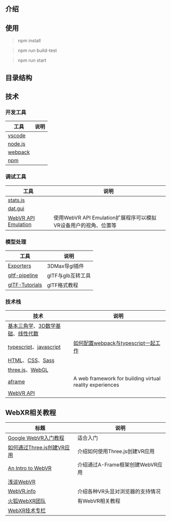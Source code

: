 ## 介绍

## 使用
> npm install

> npm run build-test

> npm run start

## 目录结构

## 技术
### 开发工具
工具 | 说明 
----|-----
[vscode](https://code.visualstudio.com/) |
[node.js](http://nodejs.cn/) | 
[webpack](https://webpack.docschina.org/) | 
[npm](https://docs.npmjs.com/) | 

### 调试工具
工具 | 说明
----|----
[stats.js](https://github.com/mrdoob/stats.js)|
[dat.gui](https://github.com/dataarts/dat.gui)|
[WebVR API Emulation](https://chrome.google.com/webstore/detail/webvr-api-emulation/gbdnpaebafagioggnhkacnaaahpiefil)|使用WebVR API Emulation扩展程序可以模拟VR设备用户的视角、位置等

### 模型处理
工具 | 说明
----|----
[Exporters](https://doc.babylonjs.com/resources/3dsmax#how-to-install-the-3ds-max-plugin) | 3DMax导gl插件
[gltf-pipeline](https://github.com/AnalyticalGraphicsInc/gltf-pipeline)| glTF与glb互转工具
[glTF-Tutorials](https://github.com/KhronosGroup/glTF-Tutorials/blob/master/gltfTutorial/README.md)|glTF格式教程

### 技术栈
技术 | 说明 
----|-----
[基本三角学](http://open.163.com/newview/movie/courseintro?newurl=%2Fspecial%2FKhan%2Ftrigonometry.html)、[3D数学基础](https://book.douban.com/subject/1400419/)、[线性代数](http://immersivemath.com/ila/index.html)|
[typescript](https://www.tslang.cn/docs/home.html)、[javascript](https://developer.mozilla.org/zh-CN/docs/Web/JavaScript/Guide) |[如何配置webpack与typescript一起工作](https://www.tslang.cn/docs/handbook/react-&-webpack.html)
[HTML](https://developer.mozilla.org/zh-CN/docs/Web/HTML)、[CSS](https://developer.mozilla.org/zh-CN/docs/Web/CSS)、[Sass](https://sass-guidelin.es/zh/#section-38)|
[three.js](https://threejs.org/)、[WebGL](https://book.douban.com/subject/25909351/)| 
[aframe](https://aframe.io/)| A web framework for building virtual reality experiences
[WebVR API](https://developer.mozilla.org/zh-CN/docs/Web/API/WebVR_API)|


## WebXR相关教程
标题|说明
---|---
[Google WebVR入门教程](https://developers.google.cn/web/fundamentals/vr) | 适合入门
[如何通过Three.js创建VR应用](https://developers.google.cn/web/fundamentals/vr)| 介绍如何使用Three.js创建VR应用
[An Intro to WebVR](https://glitch.com/culture/an-intro-to-webvr/)| 介绍通过A-Frame框架创建WebVR应用
[浅谈WebVR](https://aotu.io/notes/2016/08/24/2016-8-24-webvr/)|
[WebVR.info](https://webvr.info/) | 介绍各种VR头显对浏览器的支持情况
[火狐WebXR团队](https://mixedreality.mozilla.org/#team)| 有WebVR相关教程
[WebXR技术专栏](https://zhuanlan.zhihu.com/webxr) | 


